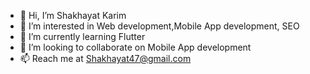 - 👋 Hi, I’m Shakhayat Karim
- 👀 I’m interested in Web development,Mobile App development, SEO
- 🌱 I’m currently learning Flutter
- 💞️ I’m looking to collaborate on Mobile App development 
- 📫 Reach me at Shakhayat47@gmail.com

<!---
Shakhawat666/Shakhawat666 is a ✨ special ✨ repository because its `README.md` (this file) appears on your GitHub profile.
You can click the Preview link to take a look at your changes.
--->
